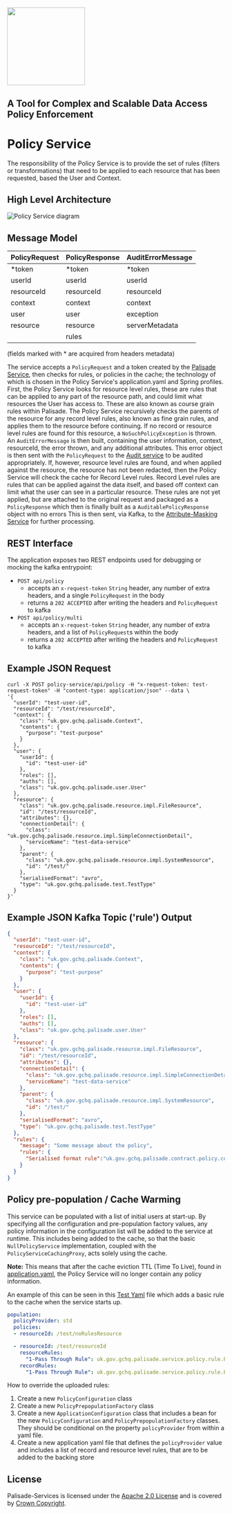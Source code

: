 <!---
Copyright 2018-2021 Crown Copyright

Licensed under the Apache License, Version 2.0 (the "License");
you may not use this file except in compliance with the License.
You may obtain a copy of the License at

  http://www.apache.org/licenses/LICENSE-2.0

Unless required by applicable law or agreed to in writing, software
distributed under the License is distributed on an "AS IS" BASIS,
WITHOUT WARRANTIES OR CONDITIONS OF ANY KIND, either express or implied.
See the License for the specific language governing permissions and
limitations under the License.
--->

# <img src="../logos/logo.svg" width="180">

## A Tool for Complex and Scalable Data Access Policy Enforcement

# Policy Service

The responsibility of the Policy Service is to provide the set of rules (filters or transformations) that need to be
applied to each resource that has been requested, based the User and Context.

## High Level Architecture

<!--- 
See policy-service/doc/policy-service.drawio for the source of this diagram
--->
![Policy Service diagram](doc/policy-service.png)

## Message Model

| PolicyRequest           | PolicyResponse           | AuditErrorMessage |
|:------------------------|:-------------------------|:------------------|
| *token                  | *token                   | *token            |
| userId                  | userId                   | userId            |
| resourceId              | resourceId               | resourceId        |
| context                 | context                  | context           |
| user                    | user                     | exception         |
| resource                | resource                 | serverMetadata    |
|                         | rules                    |                   |

(fields marked with * are acquired from headers metadata)

The service accepts a `PolicyRequest` and a token created by the [Palisade Service](../palisade-serivce), then checks for rules, or policies in the cache; the technology of which is chosen in the Policy Service's application.yaml and Spring profiles. 
First, the Policy Service looks for resource level rules, these are rules that can be applied to any part of the resource path, and could limit what resources the User has access to. These are also known as course grain rules within Palisade. 
The Policy Service recursively checks the parents of the resource for any record level rules, also known as fine grain rules, and applies them to the resource before continuing. 
If no record or resource level rules are found for this resource, a `NoSuchPolicyException` is thrown.
An `AuditErrorMessage` is then built, containing the user information, context, resourceId, the error thrown, and any additional attributes. 
This error object is then sent with the `PolicyRequest` to the [Audit service](../audit-service) to be audited appropriately.
If, however, resource level rules are found, and when applied against the resource, the resource has not been redacted, then the Policy Service will check the cache for Record Level rules. 
Record Level rules are rules that can be applied against the data itself, and based off context can limit what the user can see in a particular resource.
These rules are not yet applied, but are attached to the original request and packaged as a `PolicyResponse` which then is finally built as a `AuditablePolicyResponse` object with no errors
This is then sent, via Kafka, to the [Attribute-Masking Service](../attribute-masking-service) for further processing.


## REST Interface

The application exposes two REST endpoints used for debugging or mocking the kafka entrypoint:
* `POST api/policy`
    - accepts an `x-request-token` `String` header, any number of extra headers, and a single `PolicyRequest` in the body
    - returns a `202 ACCEPTED` after writing the headers and `PolicyRequest` to kafka
* `POST api/policy/multi`
    - accepts an `x-request-token` `String` header, any number of extra headers, and a list of `PolicyRequest`s within the body
    - returns a `202 ACCEPTED` after writing the headers and `PolicyRequest` to kafka

## Example JSON Request
```
curl -X POST policy-service/api/policy -H "x-request-token: test-request-token" -H "content-type: application/json" --data \
'{
  "userId": "test-user-id",
  "resourceId": "/test/resourceId",
  "context": {
    "class": "uk.gov.gchq.palisade.Context",
    "contents": {
      "purpose": "test-purpose"
    }
  },
  "user": {
    "userId": {
      "id": "test-user-id"
    },
    "roles": [],
    "auths": [],
    "class": "uk.gov.gchq.palisade.user.User"
  },
  "resource": {
    "class": "uk.gov.gchq.palisade.resource.impl.FileResource",
    "id": "/test/resourceId",
    "attributes": {},
    "connectionDetail": {
      "class": "uk.gov.gchq.palisade.resource.impl.SimpleConnectionDetail",
      "serviceName": "test-data-service"
    },
    "parent": {
      "class": "uk.gov.gchq.palisade.resource.impl.SystemResource",
      "id": "/test/"
    },
    "serialisedFormat": "avro",
    "type": "uk.gov.gchq.palisade.test.TestType"
  }
}'
```

## Example JSON Kafka Topic ('rule') Output
```json
{
  "userId": "test-user-id",
  "resourceId": "/test/resourceId",
  "context": {
    "class": "uk.gov.gchq.palisade.Context",
    "contents": {
      "purpose": "test-purpose"
    }
  },
  "user": {
    "userId": {
      "id": "test-user-id"
    },
    "roles": [],
    "auths": [],
    "class": "uk.gov.gchq.palisade.user.User"
  },
  "resource": {
    "class": "uk.gov.gchq.palisade.resource.impl.FileResource",
    "id": "/test/resourceId",
    "attributes": {},
    "connectionDetail": {
      "class": "uk.gov.gchq.palisade.resource.impl.SimpleConnectionDetail",
      "serviceName": "test-data-service"
    },
    "parent": {
      "class": "uk.gov.gchq.palisade.resource.impl.SystemResource",
      "id": "/test/"
    },
    "serialisedFormat": "avro",
    "type": "uk.gov.gchq.palisade.test.TestType"
  },
  "rules": {
    "message": "Some message about the policy",
    "rules": {
      "Serialised format rule":"uk.gov.gchq.palisade.contract.policy.common.SerialisedFormatRule"
    }
  }
}
```

## Policy pre-population / Cache Warming
This service can be populated with a list of initial users at start-up.
By specifying all the configuration and pre-population factory values, any policy information in the configuration list will be added to the service at runtime.
This includes being added to the cache, so that the basic `NullPolicyService` implementation, coupled with the `PolicyServiceCachingProxy`, acts solely using the cache.

**Note:** This means that after the cache eviction TTL (Time To Live), found in [application.yaml](src/main/resources/application.yaml), the Policy Service will no longer contain any policy information.

An example of this can be seen in this [Test Yaml](src/contract-tests/resources/application-pre-population.yaml) file which adds a basic rule to the cache when the service starts up.
```yaml
population:
  policyProvider: std
  policies:
  - resourceId: /test/noRulesResource

  - resourceId: /test/resourceId
    resourceRules:
      "1-Pass Through Rule": uk.gov.gchq.palisade.service.policy.rule.PassThroughRule
    recordRules:
      "1-Pass Through Rule": uk.gov.gchq.palisade.service.policy.rule.PassThroughRule
```

How to override the uploaded rules:
1. Create a new `PolicyConfiguration` class
2. Create a new `PolicyPrepopulationFactory` class
3. Create a new `ApplicationConfiguration` class that includes a bean for the new `PolicyConfiguration` and `PolicyPrepopulationFactory` classes.
   They should be conditional on the property `policyProvider` from within a yaml file.
4. Create a new application yaml file that defines the `policyProvider` value and includes a list of record and resource level rules, that are to be added to the backing store

## License

Palisade-Services is licensed under the [Apache 2.0 License](https://www.apache.org/licenses/LICENSE-2.0) and is covered by [Crown Copyright](https://www.nationalarchives.gov.uk/information-management/re-using-public-sector-information/copyright-and-re-use/crown-copyright/).
